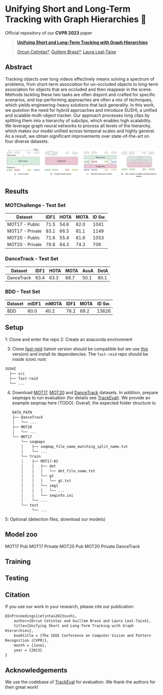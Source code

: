 # Unifying Short and Long-Term Tracking with Graph Hierarchies :sushi:

Official repository of our **CVPR 2023** paper 

> [**Unifying Short and Long-Term Tracking with Graph Hierarchies**](https://arxiv.org/abs/2212.03038)
> 
> [Orcun Cetintas*](https://dvl.in.tum.de/team/cetintas/), [Guillem Brasó*](https://dvl.in.tum.de/team/braso/), [Laura Leal-Taixe](https://dvl.in.tum.de/team/lealtaixe/)
> 
## Abstract
Tracking  objects over long videos effectively means solving a spectrum of problems, from short-term association for un-occluded objects to long-term association for objects that are occluded and then reappear in the scene. Methods tackling these two tasks are often disjoint and crafted for specific scenarios, and top-performing approaches are often a mix of techniques, which yields engineering-heavy solutions that lack generality. In this work, we question the need for hybrid approaches and introduce SUSHI, a unified and scalable multi-object tracker. Our approach processes long clips by splitting them into a hierarchy of subclips, which enables high scalability. We leverage graph neural networks to process all levels of the hierarchy, which makes our model unified across temporal scales and highly general. As a result, we obtain significant improvements over state-of-the-art on four diverse datasets.

<p align="center"><img src="assets/teaser.png" width="1200"/></p>




## Results
### MOTChallenge - Test Set
| Dataset    |  IDF1 | HOTA | MOTA | ID Sw. |
|------------|-------|------|------|-------|
|MOT17 - Public       | 71.5 | 54.6 | 62.0 | 1041 |
|MOT17 - Private      | 83.1 | 66.5 | 81.1 | 1149 |
|MOT20 - Public       | 71.6 | 55.4 | 61.6 | 1053 |
|MOT20 - Private      | 79.8 | 64.3 | 74.3 | 706 |

### DanceTrack - Test Set
| Dataset    |  IDF1 | HOTA | MOTA | AssA | DetA |
|------------|-------|------|------|-------|------|
|DanceTrack      | 63.4 | 63.3 | 88.7 | 50.1 | 80.1 |


### BDD - Test Set
| Dataset    |  mIDF1 | mMOTA | IDF1 | MOTA | ID Sw. |
|------------|-------|------|------|-------|------|
|BDD      | 60.0 | 40.2| 76.2 | 69.2 | 13626 |


## Setup

1: Clone and enter the repo
2: Create an anaconda environment

3. Clone [fast-reid](https://github.com/JDAI-CV/fast-reid) (latest version should be compatible but we use [this](https://github.com/JDAI-CV/fast-reid/tree/afe432b8c0ecd309db7921b7292b2c69813d0991) version) and install its dependencies. The `fast-reid` repo should be inside `SUSHI` root:
```
SUSHI
  ├── src
  ├── fast-reid
  └── ...
```

4. Download [MOT17](https://motchallenge.net/data/MOT17/), [MOT20](https://motchallenge.net/data/MOT20/) and [DanceTrack](https://dancetrack.github.io/) datasets. In addition, prepare seqmaps to run evaluation (for details see [TrackEval](https://github.com/JonathonLuiten/TrackEval)). We provide an example seqmap here (TODO). Overall, the expected folder structure is: 

    ```
    DATA_PATH
    ├── DanceTrack
    │   └── ...
    ├── MOT20
    │   └── ...
    └── MOT17
        └── seqmaps
        │    ├── seqmap_file_name_matching_split_name.txt
        │    └── ...
        └── train
        │    ├── MOT17-02
        │    │   ├── det
        │    │   │   └── det_file_name.txt
        │    │   └── gt
        │    │   │   └── gt.txt
        │    │   └── img1 
        │    │   │   └── ...
        │    │   └── seqinfo.ini
        │    └── ...
        └── test
             └── ...

    ```



5: Optional (detection files, download our models)


## Model zoo
MOT17 Pub
MOT17 Private
MOT20 Pub
MOT20 Private
DanceTrack



## Training 


## Testing




## Citation
If you use our work in your research, please cite our publication:

    @InProceedings{cetintas2023sushi,
        author={Orcun Cetintas and Guillem Brasó and Laura Leal-Taixé},
        title={Unifying Short and Long-Term Tracking with Graph Hierarchies},
        booktitle = {The IEEE Conference on Computer Vision and Pattern Recognition (CVPR)},
        month = {June},
        year = {2023}
    }



## Acknowledgements
We use the codebase of [TrackEval](https://github.com/JonathonLuiten/TrackEval) for evaluation. We thank the authors for their great work!